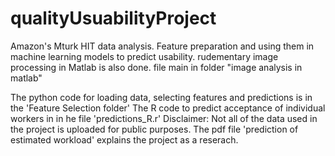 # qualityUsuabilityProject
Amazon's Mturk  HIT data analysis. Feature preparation and using them in machine learning models to predict usability. 
rudementary image processing in Matlab is also done. file main in folder "image analysis in matlab"

The python code for loading data, selecting features and predictions is in the 'Feature Selection folder'
The R code to predict acceptance of individual workers in in he file 'predictions_R.r'
Disclaimer: Not all of the data used in the project is uploaded for public purposes. The pdf file 'prediction of estimated workload' explains the project as a reserach.
